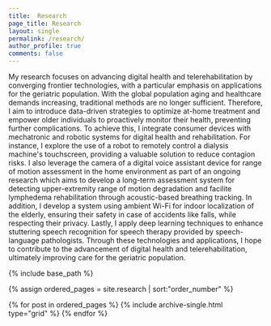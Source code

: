 ```yaml
---
title:  Research
page_title: Research
layout: single
permalink: /research/
author_profile: true
comments: false
---
```


My research focuses on advancing digital health and telerehabilitation by converging frontier technologies, with a particular emphasis on applications for the geriatric population. With the global population aging and healthcare demands increasing, traditional methods are no longer sufficient. Therefore, I aim to introduce data-driven strategies to optimize at-home treatment and empower older individuals to proactively monitor their health, preventing further complications. To achieve this, I integrate consumer devices with mechatronic and robotic systems for digital health and rehabilitation. For instance, I explore the use of a robot to remotely control a dialysis machine's touchscreen, providing a valuable solution to reduce contagion risks. I also leverage the camera of a digital voice assistant device for range of motion assessment in the home environment as part of an ongoing research which aims to develop a long-term assessment system for detecting upper-extremity range of motion degradation and facilite lymphedema rehabilitation through acoustic-based breathing tracking. In addition, I develop a system using ambient Wi-Fi for indoor localization of the elderly, ensuring their safety in case of accidents like falls, while respecting their privacy. Lastly, I apply deep learning techniques to enhance stuttering speech recognition for speech therapy provided by speech-language pathologists. Through these technologies and applications, I hope to contribute to the advancement of digital health and telerehabilitation, ultimately improving care for the geriatric population.

<nbsp>

{% include base_path %}

{% assign ordered_pages = site.research | sort:"order_number" %}

{% for post in ordered_pages %}
  {% include archive-single.html type="grid" %}
{% endfor %}
